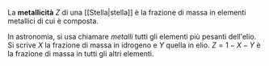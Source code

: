 La **metallicità** $Z$ di una [[Stella|stella]] è la frazione di massa in elementi metallici di cui è composta.

In astronomia, si usa chiamare *metalli* tutti gli elementi più pesanti dell'elio. Si scrive $X$ la frazione di massa in idrogeno e $Y$ quella in elio. $Z=1-X-Y$ è la frazione di massa in tutti gli altri elementi.
